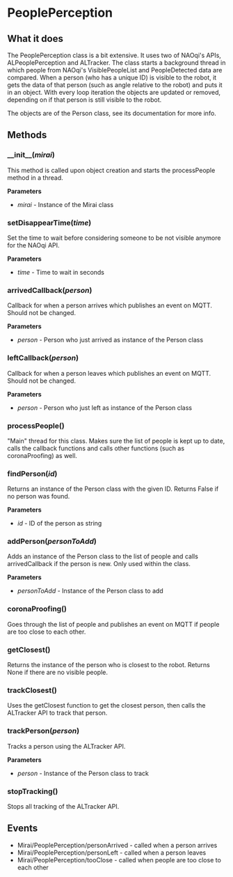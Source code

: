 # PeoplePerception

## What it does
The PeoplePerception class is a bit extensive. It uses two of NAOqi's APIs, ALPeoplePerception and ALTracker.
The class starts a background thread in which people from NAOqi's VisiblePeopleList and PeopleDetected data are compared.
When a person (who has a unique ID) is visible to the robot, it gets the data of that person (such as angle relative to the robot)
and puts it in an object. With every loop iteration the objects are updated or removed, depending on if that person is still
visible to the robot.

The objects are of the Person class, see its documentation for more info.

## Methods

### \_\_init\_\_(*mirai*)  
This method is called upon object creation and starts the processPeople method in a thread.

__Parameters__
- *mirai* - Instance of the Mirai class

### setDisappearTime(*time*)
Set the time to wait before considering someone to be not visible anymore for the NAOqi API.
 
__Parameters__
- *time* - Time to wait in seconds

### arrivedCallback(*person*)
Callback for when a person arrives which publishes an event on MQTT. Should not be changed.
 
__Parameters__
- *person* - Person who just arrived as instance of the Person class

### leftCallback(*person*)
Callback for when a person leaves which publishes an event on MQTT. Should not be changed.
 
__Parameters__
- *person* - Person who just left as instance of the Person class

### processPeople()
"Main" thread for this class. Makes sure the list of people is kept up to date, calls the callback functions and calls
other functions (such as coronaProofing) as well.

### findPerson(*id*)
Returns an instance of the Person class with the given ID. Returns False if no person was found.
 
__Parameters__
- *id* - ID of the person as string

### addPerson(*personToAdd*)
Adds an instance of the Person class to the list of people and calls arrivedCallback if the person is new.
Only used within the class.

__Parameters__
- *personToAdd* - Instance of the Person class to add

### coronaProofing()
Goes through the list of people and publishes an event on MQTT if people are too close to each other.

### getClosest()
Returns the instance of the person who is closest to the robot. Returns None if there are no visible people.

### trackClosest()
Uses the getClosest function to get the closest person, then calls the ALTracker API to track that person.

### trackPerson(*person*)
Tracks a person using the ALTracker API.

__Parameters__
- *person* - Instance of the Person class to track

### stopTracking()
Stops all tracking of the ALTracker API.

## Events

- Mirai/PeoplePerception/personArrived - called when a person arrives
- Mirai/PeoplePerception/personLeft - called when a person leaves
- Mirai/PeoplePerception/tooClose - called when people are too close to each other
